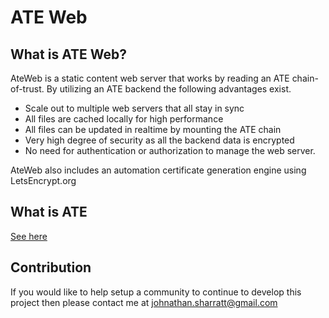 ATE Web
=========

## What is ATE Web?

AteWeb is a static content web server that works by reading an ATE chain-of-trust. By
utilizing an ATE backend the following advantages exist.

- Scale out to multiple web servers that all stay in sync
- All files are cached locally for high performance
- All files can be updated in realtime by mounting the ATE chain
- Very high degree of security as all the backend data is encrypted
- No need for authentication or authorization to manage the web server.

AteWeb also includes an automation certificate generation engine using LetsEncrypt.org

## What is ATE

[See here](https://github.com/wasmerio/ate/blob/master/README.md)

## Contribution

If you would like to help setup a community to continue to develop this project
then please contact me at [johnathan.sharratt@gmail.com](johnathan.sharratt@gmail.com)
